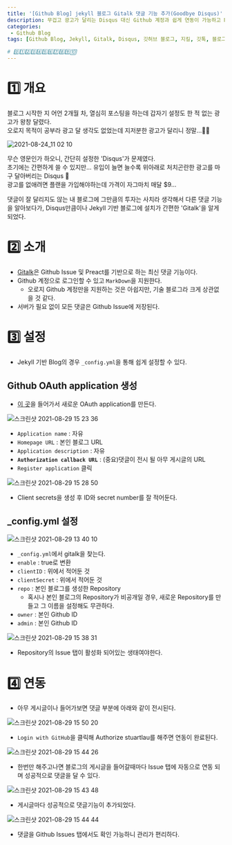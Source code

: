 ```yaml
---
title: '[Github Blog] jekyll 블로그 Gitalk 댓글 기능 추가(Goodbye Disqus)'
description: 무겁고 광고가 달리는 Disqus 대신 Github 계정과 쉽게 연동이 가능하고 Markdown까지 지원하는 Gitalk을 이용해서 지킬 블로그에 댓글 기능을 추가
categories:
 - Github Blog
tags: [Github Blog, Jekyll, Gitalk, Disqus, 깃허브 블로그, 지킬, 깃톡, 블로그, ]

# 0️⃣1️⃣2️⃣3️⃣4️⃣5️⃣6️⃣7️⃣8️⃣9️⃣🔟
---
```


# 1️⃣ 개요
블로그 시작한 지 어언 2개월 차, 열심히 포스팅을 하는데 갑자기 설정도 한 적 없는 광고가 왕창 달렸다.<br>
오로지 목적이 공부라 광고 달 생각도 없었는데 지저분한 광고가 달리니 정말...🤦‍♂️

![2021-08-24_11 02 10](https://user-images.githubusercontent.com/79494088/131240392-90647767-5ca9-42ea-9edf-ff1d02fabfff.png)

무슨 영문인가 하오니, 간단히 설정한 'Disqus'가 문제였다.<br>
초기에는 간편하게 쓸 수 있지만... 유입이 늘면 늘수록 위아래로 처치곤란한 광고를 마구 달아버리는 Disqus 🥲 <br>
광고를 없애려면 플랜을 가입해야하는데 가격이 자그마치 매달 $9...

댓글이 잘 달리지도 않는 내 블로그에 그만큼의 투자는 사치라 생각해서 다른 댓글 기능을 알아보다가, Disqus만큼이나 Jekyll 기반 블로그에 설치가 간편한 'Gitalk'을 알게 되었다.

# 2️⃣ 소개
- [Gitalk](https://github.com/gitalk/gitalk)은 Github Issue 및 Preact를 기반으로 하는 최신 댓글 기능이다.
- Github 계정으로 로그인할 수 있고 `MarkDown`을 지원한다.
  - 오로지 Github 계정만을 지원하는 것은 아쉽지만, 기술 블로그라 크게 상관없을 것 같다.
- 서버가 필요 없이 모든 댓글은 Github Issue에 저장된다.

# 3️⃣ 설정
- Jekyll 기반 Blog의 경우 `_config.yml`을 통해 쉽게 설정할 수 있다.

## Github OAuth application 생성
- [이 곳](https://github.com/settings/applications/new)을 들어가서 새로운 OAuth application를 만든다.

![스크린샷 2021-08-29 15 23 36](https://user-images.githubusercontent.com/79494088/131240827-8a01c9e8-2395-46e1-9480-4023bb3edc59.png)

- `Application name` : 자유
- `Homepage URL` : 본인 블로그 URL
- `Application description` : 자유
- **`Authorization callback URL`** : (중요)댓글이 전시 될 아무 게시글의 URL
- `Register application` 클릭

![스크린샷 2021-08-29 15 28 50](https://user-images.githubusercontent.com/79494088/131240955-59ce9f02-8a28-4c44-98e8-a6bf8390ef8a.png)

- Client secrets을 생성 후 ID와 secret number를 잘 적어둔다.

## _config.yml 설정

![스크린샷 2021-08-29 13 40 10](https://user-images.githubusercontent.com/79494088/131241051-abfd4c56-fa68-4c3c-b980-34d4d40afa63.png)

- `_config.yml`에서 gitalk을 찾는다.
- `enable` : true로 변환
- `clientID` : 위에서 적어둔 것
- `clientSecret` : 위에서 적어둔 것
- `repo` : 본인 블로그를 생성한 Repository
  - 혹시나 본인 블로그의 Repository가 비공개일 경우, 새로운 Repository를 만들고 그 이름을 설정해도 무관하다.
- `owner` : 본인 Github ID
- `admin` : 본인 Github ID

![스크린샷 2021-08-29 15 38 31](https://user-images.githubusercontent.com/79494088/131241174-4e0291bd-3146-4756-8da5-5eaca01046d5.png)

- Repository의 Issue 탭이 활성화 되어있는 생태여야한다.

# 4️⃣ 연동
- 아무 게시글이나 들어가보면 댓글 부분에 아래와 같이 전시된다.

![스크린샷 2021-08-29 15 50 20](https://user-images.githubusercontent.com/79494088/131241421-73de73b1-2b79-45aa-9541-41d0408d6c9b.png)

- `Login with GitHub`을 클릭해 Authorize stuartlau를 해주면 연동이 완료된다.

![스크린샷 2021-08-29 15 44 26](https://user-images.githubusercontent.com/79494088/131241302-3d046c9a-4d41-4ba6-9473-e55ad73d6c4c.png)

- 한번만 해주고나면 블로그의 게시글을 들어갈때마다 Issue 탭에 자동으로 연동 되며 성공적으로 댓글을 달 수 있다.

![스크린샷 2021-08-29 15 43 48](https://user-images.githubusercontent.com/79494088/131241290-a171d782-a34d-4621-811b-887e7d3c884c.png)

- 게시글마다 성공적으로 댓글기능이 추가되었다.

![스크린샷 2021-08-29 15 44 44](https://user-images.githubusercontent.com/79494088/131241309-8a88fa24-ac6c-414c-85df-e8b806ae51ef.png)

- 댓글을 Github Issues 탭에서도 확인 가능하니 관리가 편리하다.

